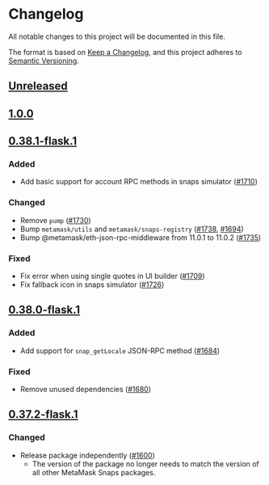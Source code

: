 # Changelog
All notable changes to this project will be documented in this file.

The format is based on [Keep a Changelog](https://keepachangelog.com/en/1.0.0/),
and this project adheres to [Semantic Versioning](https://semver.org/spec/v2.0.0.html).

## [Unreleased]

## [1.0.0]

## [0.38.1-flask.1]
### Added
- Add basic support for account RPC methods in snaps simulator ([#1710](https://github.com/MetaMask/snaps/pull/1710))

### Changed
- Remove `pump` ([#1730](https://github.com/MetaMask/snaps/pull/1730))
- Bump `metamask/utils` and `metamask/snaps-registry` ([#1738](https://github.com/MetaMask/snaps/pull/1738), [#1694](https://github.com/MetaMask/snaps/pull/1694))
- Bump @metamask/eth-json-rpc-middleware from 11.0.1 to 11.0.2 ([#1735](https://github.com/MetaMask/snaps/pull/1735))


### Fixed
- Fix error when using single quotes in UI builder ([#1709](https://github.com/MetaMask/snaps/pull/1709))
- Fix fallback icon in snaps simulator ([#1726](https://github.com/MetaMask/snaps/pull/1726))

## [0.38.0-flask.1]
### Added
- Add support for `snap_getLocale` JSON-RPC method ([#1684](https://github.com/MetaMask/snaps/pull/1684))

### Fixed
- Remove unused dependencies ([#1680](https://github.com/MetaMask/snaps/pull/1680))

## [0.37.2-flask.1]
### Changed
- Release package independently ([#1600](https://github.com/MetaMask/snaps/pull/1600))
  - The version of the package no longer needs to match the version of all other
    MetaMask Snaps packages.

[Unreleased]: https://github.com/MetaMask/snaps/compare/@metamask/snaps-simulator@1.0.0...HEAD
[1.0.0]: https://github.com/MetaMask/snaps/compare/@metamask/snaps-simulator@0.38.1-flask.1...@metamask/snaps-simulator@1.0.0
[0.38.1-flask.1]: https://github.com/MetaMask/snaps/compare/@metamask/snaps-simulator@0.38.0-flask.1...@metamask/snaps-simulator@0.38.1-flask.1
[0.38.0-flask.1]: https://github.com/MetaMask/snaps/compare/@metamask/snaps-simulator@0.37.2-flask.1...@metamask/snaps-simulator@0.38.0-flask.1
[0.37.2-flask.1]: https://github.com/MetaMask/snaps/releases/tag/@metamask/snaps-simulator@0.37.2-flask.1
